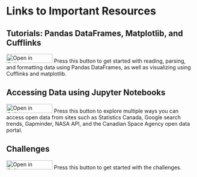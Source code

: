 # Links to Important Resources

## Tutorials: Pandas DataFrames, Matplotlib, and Cufflinks

<a href="http://tinyurl.com/ya3jgsd7" target="_blank"><img src="https://raw.githubusercontent.com/callysto/curriculum-notebooks/master/open-in-callysto-button.svg?sanitize=true" width="123" height="24" alt="Open in Callysto"/></a> Press this button to get started with reading, parsing, and formatting data using Pandas DataFrames, as well as visualizing using Cufflinks and matplotlib. 

## Accessing Data using Jupyter Notebooks

<a href="http://tinyurl.com/y84e5hvh" target="_blank"><img src="https://raw.githubusercontent.com/callysto/curriculum-notebooks/master/open-in-callysto-button.svg?sanitize=true" width="123" height="24" alt="Open in Callysto"/></a> Press this button to explore multiple ways you can access open data from sites such as Statistics Canada, Google search trends, Gapminder, NASA API, and the Canadian Space Agency open data portal. 

## Challenges

<a href="http://tinyurl.com/ya84r4vc" target="_blank"><img src="https://raw.githubusercontent.com/callysto/curriculum-notebooks/master/open-in-callysto-button.svg?sanitize=true" width="123" height="24" alt="Open in Callysto"/></a> Press this button to get started with the challenges.
